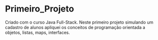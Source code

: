 # Primeiro_Projeto
Criado com o curso Java Full-Stack.
Neste primeiro projeto simulando um cadastro de alunos apliquei os conceitos de programação orientada a objetos, listas, maps, interfaces.

